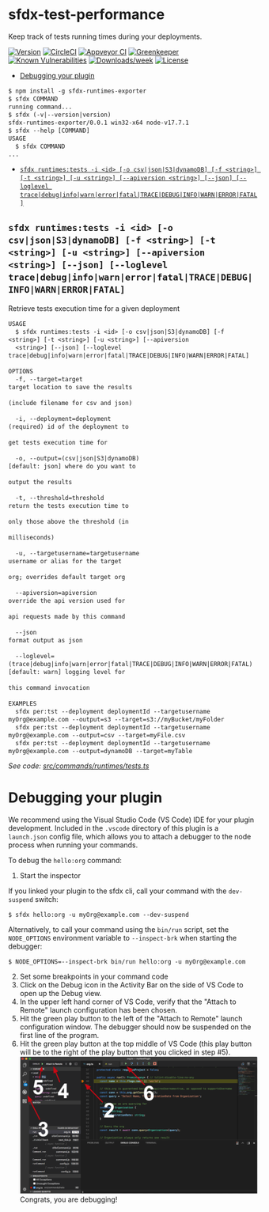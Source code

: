 sfdx-test-performance
=====================

Keep track of tests running times during your deployments.

[![Version](https://img.shields.io/npm/v/sfdx-test-performance.svg)](https://npmjs.org/package/sfdx-test-performance)
[![CircleCI](https://circleci.com/gh/alexferrari88/sfdx-test-performance/tree/master.svg?style=shield)](https://circleci.com/gh/alexferrari88/sfdx-test-performance/tree/master)
[![Appveyor CI](https://ci.appveyor.com/api/projects/status/github/alexferrari88/sfdx-test-performance?branch=master&svg=true)](https://ci.appveyor.com/project/heroku/sfdx-test-performance/branch/master)
[![Greenkeeper](https://badges.greenkeeper.io/alexferrari88/sfdx-test-performance.svg)](https://greenkeeper.io/)
[![Known Vulnerabilities](https://snyk.io/test/github/alexferrari88/sfdx-test-performance/badge.svg)](https://snyk.io/test/github/alexferrari88/sfdx-test-performance)
[![Downloads/week](https://img.shields.io/npm/dw/sfdx-test-performance.svg)](https://npmjs.org/package/sfdx-test-performance)
[![License](https://img.shields.io/npm/l/sfdx-test-performance.svg)](https://github.com/alexferrari88/sfdx-test-performance/blob/master/package.json)

<!-- toc -->
* [Debugging your plugin](#debugging-your-plugin)
<!-- tocstop -->
<!-- install -->
<!-- usage -->
```sh-session
$ npm install -g sfdx-runtimes-exporter
$ sfdx COMMAND
running command...
$ sfdx (-v|--version|version)
sfdx-runtimes-exporter/0.0.1 win32-x64 node-v17.7.1
$ sfdx --help [COMMAND]
USAGE
  $ sfdx COMMAND
...
```
<!-- usagestop -->
<!-- commands -->
* [`sfdx runtimes:tests -i <id> [-o csv|json|S3|dynamoDB] [-f <string>] [-t <string>] [-u <string>] [--apiversion <string>] [--json] [--loglevel trace|debug|info|warn|error|fatal|TRACE|DEBUG|INFO|WARN|ERROR|FATAL]`](#sfdx-runtimestests--i-id--o-csvjsons3dynamodb--f-string--t-string--u-string---apiversion-string---json---loglevel-tracedebuginfowarnerrorfataltracedebuginfowarnerrorfatal)

## `sfdx runtimes:tests -i <id> [-o csv|json|S3|dynamoDB] [-f <string>] [-t <string>] [-u <string>] [--apiversion <string>] [--json] [--loglevel trace|debug|info|warn|error|fatal|TRACE|DEBUG|INFO|WARN|ERROR|FATAL]`

Retrieve tests execution time for a given deployment

```
USAGE
  $ sfdx runtimes:tests -i <id> [-o csv|json|S3|dynamoDB] [-f <string>] [-t <string>] [-u <string>] [--apiversion 
  <string>] [--json] [--loglevel trace|debug|info|warn|error|fatal|TRACE|DEBUG|INFO|WARN|ERROR|FATAL]

OPTIONS
  -f, --target=target                                                               target location to save the results
                                                                                    (include filename for csv and json)

  -i, --deployment=deployment                                                       (required) id of the deployment to
                                                                                    get tests execution time for

  -o, --output=(csv|json|S3|dynamoDB)                                               [default: json] where do you want to
                                                                                    output the results

  -t, --threshold=threshold                                                         return the tests execution time to
                                                                                    only those above the threshold (in
                                                                                    milliseconds)

  -u, --targetusername=targetusername                                               username or alias for the target
                                                                                    org; overrides default target org

  --apiversion=apiversion                                                           override the api version used for
                                                                                    api requests made by this command

  --json                                                                            format output as json

  --loglevel=(trace|debug|info|warn|error|fatal|TRACE|DEBUG|INFO|WARN|ERROR|FATAL)  [default: warn] logging level for
                                                                                    this command invocation

EXAMPLES
  sfdx per:tst --deployment deploymentId --targetusername myOrg@example.com --output=s3 --target=s3://myBucket/myFolder
  sfdx per:tst --deployment deploymentId --targetusername myOrg@example.com --output=csv --target=myFile.csv
  sfdx per:tst --deployment deploymentId --targetusername myOrg@example.com --output=dynamoDB --target=myTable
```

_See code: [src/commands/runtimes/tests.ts](https://github.com/alexferrari88/sfdx-runtimes-exporter/blob/v0.0.1/src/commands/runtimes/tests.ts)_
<!-- commandsstop -->
<!-- debugging-your-plugin -->
# Debugging your plugin
We recommend using the Visual Studio Code (VS Code) IDE for your plugin development. Included in the `.vscode` directory of this plugin is a `launch.json` config file, which allows you to attach a debugger to the node process when running your commands.

To debug the `hello:org` command: 
1. Start the inspector
  
If you linked your plugin to the sfdx cli, call your command with the `dev-suspend` switch: 
```sh-session
$ sfdx hello:org -u myOrg@example.com --dev-suspend
```
  
Alternatively, to call your command using the `bin/run` script, set the `NODE_OPTIONS` environment variable to `--inspect-brk` when starting the debugger:
```sh-session
$ NODE_OPTIONS=--inspect-brk bin/run hello:org -u myOrg@example.com
```

2. Set some breakpoints in your command code
3. Click on the Debug icon in the Activity Bar on the side of VS Code to open up the Debug view.
4. In the upper left hand corner of VS Code, verify that the "Attach to Remote" launch configuration has been chosen.
5. Hit the green play button to the left of the "Attach to Remote" launch configuration window. The debugger should now be suspended on the first line of the program. 
6. Hit the green play button at the top middle of VS Code (this play button will be to the right of the play button that you clicked in step #5).
<br><img src=".images/vscodeScreenshot.png" width="480" height="278"><br>
Congrats, you are debugging!
